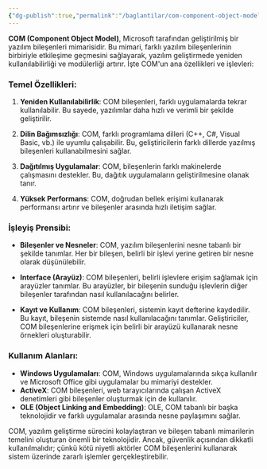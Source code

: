 ```yaml
---
{"dg-publish":true,"permalink":"/baglantilar/com-component-object-model/"}
---
```




**COM (Component Object Model)**, Microsoft tarafından geliştirilmiş bir yazılım bileşenleri mimarisidir. Bu mimari, farklı yazılım bileşenlerinin birbiriyle etkileşime geçmesini sağlayarak, yazılım geliştirmede yeniden kullanılabilirliği ve modülerliği artırır. İşte COM'un ana özellikleri ve işlevleri:

### Temel Özellikleri:

1. **Yeniden Kullanılabilirlik**: COM bileşenleri, farklı uygulamalarda tekrar kullanılabilir. Bu sayede, yazılımlar daha hızlı ve verimli bir şekilde geliştirilir.
    
2. **Dilin Bağımsızlığı**: COM, farklı programlama dilleri (C++, C#, Visual Basic, vb.) ile uyumlu çalışabilir. Bu, geliştiricilerin farklı dillerde yazılmış bileşenleri kullanabilmesini sağlar.
    
3. **Dağıtılmış Uygulamalar**: COM, bileşenlerin farklı makinelerde çalışmasını destekler. Bu, dağıtık uygulamaların geliştirilmesine olanak tanır.
    
4. **Yüksek Performans**: COM, doğrudan bellek erişimi kullanarak performansı artırır ve bileşenler arasında hızlı iletişim sağlar.
    

### İşleyiş Prensibi:

- **Bileşenler ve Nesneler**: COM, yazılım bileşenlerini nesne tabanlı bir şekilde tanımlar. Her bir bileşen, belirli bir işlevi yerine getiren bir nesne olarak düşünülebilir.
    
- **Interface (Arayüz)**: COM bileşenleri, belirli işlevlere erişim sağlamak için arayüzler tanımlar. Bu arayüzler, bir bileşenin sunduğu işlevlerin diğer bileşenler tarafından nasıl kullanılacağını belirler.
    
- **Kayıt ve Kullanım**: COM bileşenleri, sistemin kayıt defterine kaydedilir. Bu kayıt, bileşenin sistemde nasıl kullanılacağını tanımlar. Geliştiriciler, COM bileşenlerine erişmek için belirli bir arayüzü kullanarak nesne örnekleri oluşturabilir.
    

### Kullanım Alanları:

- **Windows Uygulamaları**: COM, Windows uygulamalarında sıkça kullanılır ve Microsoft Office gibi uygulamalar bu mimariyi destekler.
- **ActiveX**: COM bileşenleri, web tarayıcılarında çalışan ActiveX denetimleri gibi bileşenler oluşturmak için de kullanılır.
- **OLE (Object Linking and Embedding)**: OLE, COM tabanlı bir başka teknolojidir ve farklı uygulamalar arasında nesne paylaşımını sağlar.

COM, yazılım geliştirme sürecini kolaylaştıran ve bileşen tabanlı mimarilerin temelini oluşturan önemli bir teknolojidir. Ancak, güvenlik açısından dikkatli kullanılmalıdır; çünkü kötü niyetli aktörler COM bileşenlerini kullanarak sistem üzerinde zararlı işlemler gerçekleştirebilir.
